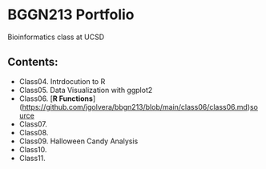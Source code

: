 # BGGN213 Portfolio
Bioinformatics class at UCSD

## Contents: 
- Class04. Intrdocution to R 
- Class05. Data Visualization with ggplot2
- Class06. [**R Functions**] (https://github.com/jgolvera/bbgn213/blob/main/class06/class06.md)[source](https://github.com/jgolvera/bbgn213/blob/main/class06_HW/R%20Functions.Rmd)
- Class07.
- Class08. 
- Class09. Halloween Candy Analysis
- Class10. 
- Class11.
